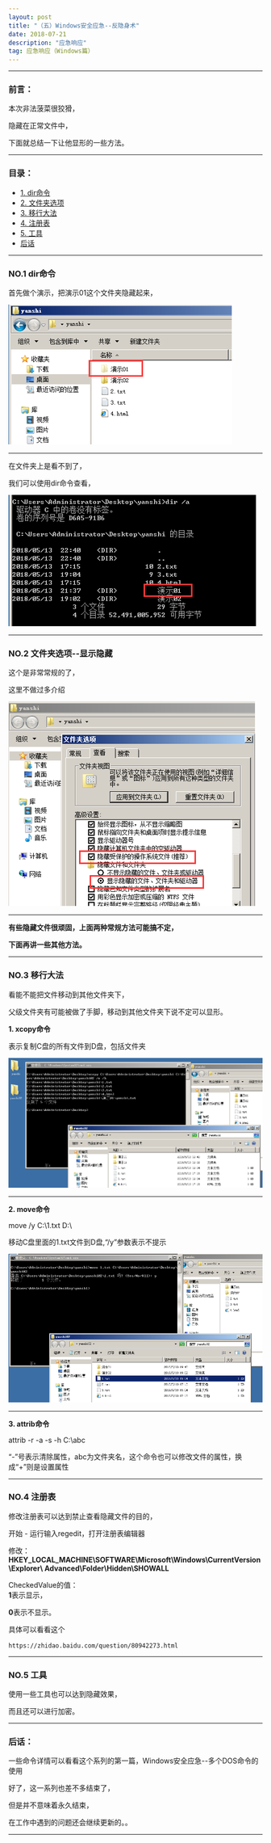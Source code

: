 ```yaml
---
layout: post
title: "（五）Windows安全应急--反隐身术"
date: 2018-07-21
description: "应急响应"
tag: 应急响应（Windows篇）
---
```

---


### 前言：

本次非法菠菜很狡猾，<br>

隐藏在正常文件中，<br/>

下面就总结一下让他显形的一些方法。<br/>

----

### 目录：

* <a href="#a1" target="_self">1. dir命令</a>
* <a href="#a2" target="_self">2. 文件夹选项</a>
* <a href="#a3" target="_self">3. 移行大法</a>
* <a href="#a4" target="_self">4. 注册表</a>
* <a href="#a5" target="_self">5. 工具</a>
* <a href="#a6" target="_self">后话</a>

----

### <span id = "a1">NO.1 dir命令</span>

首先做个演示，把演示01这个文件夹隐藏起来，<br>

![images](/images/2018-07-21/ys01.png)

---

在文件夹上是看不到了，<br>

我们可以使用dir命令查看，<br>

![images](/images/2018-07-21/ys02.png)

---


### <span id = "a2">NO.2 文件夹选项--显示隐藏</span>

这个是非常常规的了，<br>

这里不做过多介绍<br>

![images](/images/2018-07-21/ys03.png)

-----

**有些隐藏文件很顽固，上面两种常规方法可能搞不定，**<br>

**下面再讲一些其他方法。**

---------


### <span id = "a3">NO.3 移行大法</span>

看能不能把文件移动到其他文件夹下，<br>

父级文件夹有可能被做了手脚，移动到其他文件夹下说不定可以显形。<br>

**1. xcopy命令**

表示复制C盘的所有文件到D盘，包括文件夹<br/>

![images](/images/2018-05-13/dos06.png)

---

**2. move命令**

move /y C:\1.txt D:\ 

移动C盘里面的1.txt文件到D盘,“/y”参数表示不提示<br>


![images](/images/2018-05-13/dos09.png)

---

**3. attrib命令**

attrib -r -a -s -h C:\abc

“-”号表示清除属性，abc为文件夹名，这个命令也可以修改文件的属性，换成“+”则是设置属性

---


### <span id = "a4">NO.4 注册表</span>

修改注册表可以达到禁止查看隐藏文件的目的，<br>

开始 - 运行输入regedit，打开注册表编辑器<br>

修改：<br>
**HKEY_LOCAL_MACHINE\SOFTWARE\Microsoft\Windows\CurrentVersion\Explorer\ Advanced\Folder\Hidden\SHOWALL**<br>

CheckedValue的值：<br>
**1**表示显示，<br>

**0**表示不显示。<br>

具体可以看看这个<br>
```
https://zhidao.baidu.com/question/80942273.html
```

--------


### <span id = "a5">NO.5 工具</span>

使用一些工具也可以达到隐藏效果，<br>

而且还可以进行加密。<br>

---------


### <span id = "hh">后话：</span>

一些命令详情可以看看这个系列的第一篇，Windows安全应急--多个DOS命令的使用<br>

好了，这一系列也差不多结束了，<br>

但是并不意味着永久结束，<br>

在工作中遇到的问题还会继续更新的。。

----------
